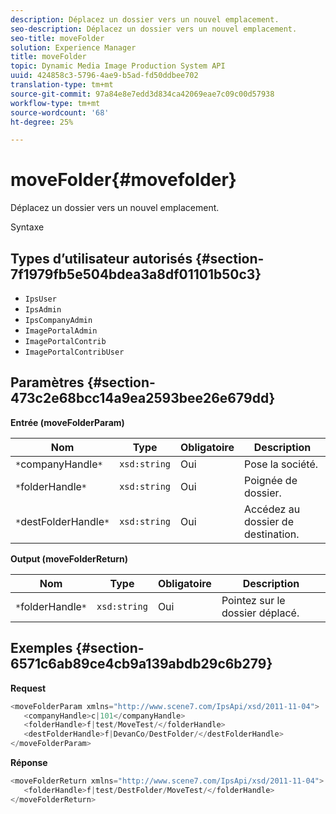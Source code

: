 ```yaml
---
description: Déplacez un dossier vers un nouvel emplacement.
seo-description: Déplacez un dossier vers un nouvel emplacement.
seo-title: moveFolder
solution: Experience Manager
title: moveFolder
topic: Dynamic Media Image Production System API
uuid: 424858c3-5796-4ae9-b5ad-fd50ddbee702
translation-type: tm+mt
source-git-commit: 97a84e8e7edd3d834ca42069eae7c09c00d57938
workflow-type: tm+mt
source-wordcount: '68'
ht-degree: 25%

---
```



# moveFolder{#movefolder}

Déplacez un dossier vers un nouvel emplacement.

Syntaxe

## Types d’utilisateur autorisés {#section-7f1979fb5e504bdea3a8df01101b50c3}

* `IpsUser`
* `IpsAdmin`
* `IpsCompanyAdmin`
* `ImagePortalAdmin`
* `ImagePortalContrib`
* `ImagePortalContribUser`

## Paramètres {#section-473c2e68bcc14a9ea2593bee26e679dd}

**Entrée (moveFolderParam)**

| Nom | Type | Obligatoire | Description |
|---|---|---|---|
| `*`companyHandle`*` | `xsd:string` | Oui | Pose la société. |
| `*`folderHandle`*` | `xsd:string` | Oui | Poignée de dossier. |
| `*`destFolderHandle`*` | `xsd:string` | Oui | Accédez au dossier de destination. |

**Output (moveFolderReturn)**

| Nom | Type | Obligatoire | Description |
|---|---|---|---|
| `*`folderHandle`*` | `xsd:string` | Oui | Pointez sur le dossier déplacé. |

## Exemples {#section-6571c6ab89ce4cb9a139abdb29c6b279}

**Request**

```java
<moveFolderParam xmlns="http://www.scene7.com/IpsApi/xsd/2011-11-04">
   <companyHandle>c|101</companyHandle>
   <folderHandle>f|test/MoveTest/</folderHandle>
   <destFolderHandle>f|DevanCo/DestFolder/</destFolderHandle>
</moveFolderParam>
```

**Réponse**

```java
<moveFolderReturn xmlns="http://www.scene7.com/IpsApi/xsd/2011-11-04">
   <folderHandle>f|test/DestFolder/MoveTest/</folderHandle>
</moveFolderReturn>
```

